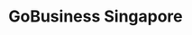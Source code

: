 ---
layout: homepage
title: GoBusiness Singapore
description: For Singapore Businesses
image: /images/Gobiz_logo_SG.svg
permalink: /
#notification: GoBusiness Singapore is going live soon!
sections:
    - hero:
        title: Make business easier
        subtitle: Bringing government businesses services and information into one place, so it's easier to access a range of support options and understand the government requirements to start or grow a business in Singapore.
        background: /images/gobiz_sample_image.jpg
        #button: Login
        #url: https://www.google.com
        dropdown:
            title: I Want To...
            options:
              - title: Login with SingPass as an Individual
                url: https://www.google.com
              - title: Login with CorpPass as a Company
                url: https://www.google.com
              - title: Start a business
                url: /start-a-business/
              - title: Run and Grow a business
                url: https://www.google.com
              #- title: Sell an HDB Flat
              #  url: /government-services/sell-hdb/
              #- title: Move Into An HDB Flat
              #  url: /government-services/move-in/
              #- title: Plan for Retirement
              #  url: /government-services/retirement/
              #- title: Plan my Legacy
              #  url: /government-services/plan-legacy/overview/
        key_highlights:
        - title: Start a Business
          url: /start-a-business/
          description: Get an overview of what you need to start a business in Singapore
        - title: E-adviser
          url: https://ea-staging.l1t.molb.gov.sg/
          description: Find relevant Government assistance schemes for your business needs
        - title: Productivity Solutions Grant Listing
          url: https://govassist.gobusiness.gov.sg/productivity-solutions-grant/#supportable-solutions
          description: View the list of Supportable IT solutions and Equipment
        - title: Licensing
          url: https://www.gobusiness.gov.sg/licences
          description: Get the licences you need for your business activities
    - carousel:
        - title: Initiative A
          subtitle: services
          description: Lorem ipsum dolor sit amet, consectetur adipisicing elit. Amet asperiores dicta distinctio enim harum labore libero magni non tempora ullam.
          image: /images/hero-banner.png
          alt: Employees taking part in Initiative A
        - title: GoBusiness Licensing
          subtitle: Guided Journey
          description: Create your very own application journey for your business. It tells you which licences you’ll need and maps out the order in which to apply for them. No more confusion when you have a step-by-step plan — now, your business is off to a smooth start.
          image: /images/GBL-FnB.png
          alt: GoBusiness Licensing Guided Journey
    - infobar:
        title: Infobar title
        subtitle: Subtitle
        description: About a sentence worth of description here
        button: Button text
        url: /faq/
    - resources:
        title: Media
        subtitle: Learn more
        button: View More
---